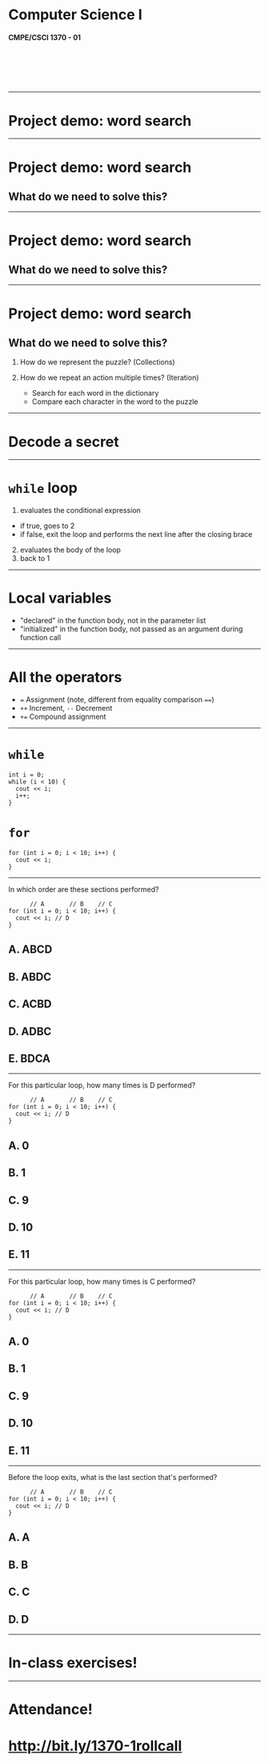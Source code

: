 <!--
footer: CMPE/CSCI 1370 - 01
$size: 16:9
-->


# Computer Science I
#### CMPE/CSCI 1370 - 01

<br>
<br>
<br>
<br>

--- 

# Project demo: word search

---

# Project demo: word search

## What do we need to solve this?

---


# Project demo: word search

## What do we need to solve this?

---

# Project demo: word search

## What do we need to solve this?

1. How do we represent the puzzle? (Collections)

2. How do we repeat an action multiple times? (Iteration)

	- Search for each word in the dictionary
	- Compare each character in the word to the puzzle

---

# Decode a secret

---

# `while` loop

1. evaluates the conditional expression
  - if true, goes to 2
  - if false, exit the loop and performs the next line after the closing brace

2. evaluates the body of the loop
3. back to 1

---

# Local variables

- "declared" in the function body, not in the parameter list
- "initialized" in the function body, not passed as an argument during function call

---

# All the operators

- `=` Assignment (note, different from equality comparison `==`)
- `++` Increment, `--` Decrement
- `+=` Compound assignment

---

# `while`

```
int i = 0;
while (i < 10) {
  cout << i;
  i++;
}
```

# `for`


```
for (int i = 0; i < 10; i++) {
  cout << i;
}
```

---

In which order are these sections performed?

```
      // A       // B    // C
for (int i = 0; i < 10; i++) {
  cout << i; // D
}
```

## A. ABCD
## B. ABDC
## C. ACBD
## D. ADBC
## E. BDCA

---

For this particular loop, how many times is D performed?

```
      // A       // B    // C
for (int i = 0; i < 10; i++) {
  cout << i; // D
}
```

## A. 0
## B. 1
## C. 9
## D. 10
## E. 11

---

For this particular loop, how many times is C performed?

```
      // A       // B    // C
for (int i = 0; i < 10; i++) {
  cout << i; // D
}
```

## A. 0
## B. 1
## C. 9
## D. 10
## E. 11

---

Before the loop exits, what is the last section that's performed?

```
      // A       // B    // C
for (int i = 0; i < 10; i++) {
  cout << i; // D
}
```

## A. A
## B. B
## C. C
## D. D

---

# In-class exercises!

---

# Attendance!
# http://bit.ly/1370-1rollcall